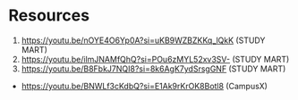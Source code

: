 # Resources
1. https://youtu.be/nOYE4O6Yp0A?si=uKB9WZBZKKq_lQkK (STUDY MART)
2. https://youtu.be/ilmJNAMfQhQ?si=POu6zMYL52xv3SV- (STUDY MART)
3. https://youtu.be/B8FbkJ7NQI8?si=8k6AgK7ydSrsgGNF (STUDY MART)
* https://youtu.be/BNWLf3cKdbQ?si=E1Ak9rKrOK8Botl8 (CampusX)
